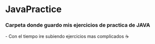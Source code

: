 # JavaPractice
<h3>Carpeta donde guardo mis ejercicios de practica de JAVA  </h3>
- Con el tiempo ire subiendo ejercicios mas complicados
☕
